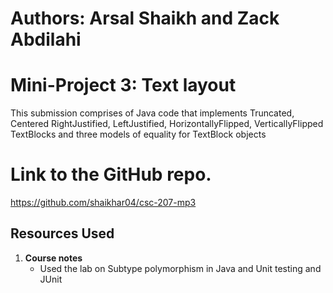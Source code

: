 # Authors: Arsal Shaikh and Zack Abdilahi

# Mini-Project 3: Text layout 

This submission comprises of Java code that implements Truncated, Centered RightJustified, LeftJustified, HorizontallyFlipped, VerticallyFlipped TextBlocks and three models of equality for TextBlock objects

# Link to the GitHub repo.
https://github.com/shaikhar04/csc-207-mp3

## Resources Used

1. **Course notes**
   - Used the lab on Subtype polymorphism in Java and Unit testing and JUnit

